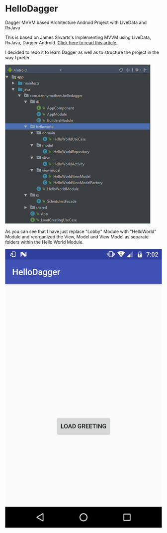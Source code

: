 # HelloDagger
Dagger MVVM based Architecture Android Project with LiveData and RxJava


This is based on James Shvarts's Implementing MVVM using LiveData, RxJava, Dagger Android. 
<a href="https://proandroiddev.com/mvvm-architecture-using-livedata-rxjava-and-new-dagger-android-injection-639837b1eb6c">Click here to read this article.</a>

I decided to redo it to learn Dagger as well as to structure the project in the way I prefer.

![Project structure](https://raw.githubusercontent.com/dennyomathew/HelloDagger/master/blob/master/img/Hello.png)

As you can see that I have just replace "Lobby" Module with "HelloWorld" Module and reorganized the View, Model and View Model as separate folders within the Hello World Module.


![Screenshot](https://raw.githubusercontent.com/dennyomathew/HelloDagger/master/blob/master/img/view.png)
